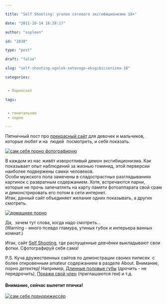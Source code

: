 ```yaml
---

title: "Self Shooting: уголок сетевого эксгибиционизма 18+"

date: "2011-10-14 16:28:17"

author: "sspleen"

id: "2838"

type: "post"

draft: "false"

slug: "self-shooting-ugolok-setevogo-eksgibicionizma-18"

categories:


 - Порноскоп

tags:


 - генитальное
 - порно

---
```

Пятничный пост про [прекрасный сайт](http://selfshooting.tumblr.com/) для девочек и мальчиков, которые любят и на  людей  посмотреть, и себя показать.  
  
[![сам себя порно фотографирую](/uploads/2012/06/self_shooting.jpg "self_shooting")](/uploads/2012/06/self_shooting.jpg)  
  
В каждом из нас живёт изворотливый демон эксгибиционизма. Как показывает опыт наблюдений за жизнью гоминид, этой перверсии наиболее подвержены самки человеков.  
Особи мужского пола замечены в сладострастных разглядываниях картинок с развратным содержанием. Хотя, встречаются парни, которые не прочь запечатлеть на карту памяти фотоаппарата свой срам и демонстрировать его потом в сети интернет.  
Итак, данный сайт объединяет желание одних показывать, а других смотреть.  
  
[![домашнее порно](/uploads/2012/06/tumblr_m2muqaEvV61qe8t1ao1_1280.jpg "self_shooting_porno")](/uploads/2012/06/tumblr_m2muqaEvV61qe8t1ao1_1280.jpg)  
  
Да,  зачем тут слова, когда надо смотреть...  
(Warning - много псевдо гламура, утиных губок и интерьера ванных комнат.)  
  
Итак, сайт [Self Shooting](http://selfshooting.tumblr.com/), где распущенные девчёнки выкладывают свои фотки. Сфотографируй себя сама!  
  
P.S. Куча дружественных сайтов по демонстрации своиих пиписек  с более откровенным amateur содержанием в разделе About. Внимание, порно детектед! Например, [Длинные половые губы](http://sexylabia.tumblr.com/) (дрочить - не передрочить), [Покажи свой член](http://showyourdick.tumblr.com/) (приглашаются геи) и т.д.  

#### Внимание, сейчас вылетит птичка!

  
[![сам себе порнорежиссёр](/uploads/2012/06/tumblr_lwan52fCaO1qminlvo1_500.jpg "self_shooting")](/uploads/2012/06/tumblr_lwan52fCaO1qminlvo1_500.jpg)